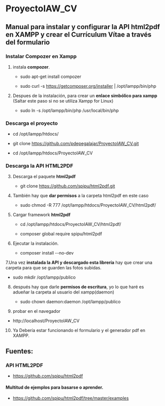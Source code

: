 # ProyectoIAW_CV
## Manual para instalar y configurar la API html2pdf en XAMPP y crear el Currículum Vítae a través del formulario

### Instalar Compozer en Xampp

1. instala **compozer**.

      - sudo apt-get install compozer 

      - sudo curl -s https://getcomposer.org/installer | /opt/lampp/bin/php

2. Despues  de la instalación, para crear un **enlace simbólico para xampp** (Saltar este paso si no se utiliza Xampp for Linux)

      - sudo ln -s /opt/lampp/bin/php /usr/local/bin/php

### Descarga el proyecto

  - cd /opt/lampp/htdocs/
      
  - git clone https://github.com/pdepegalajar/ProyectoIAW_CV.git

  - cd /opt/lampp/htdocs/ProyectoIAW_CV


### Descarga la API HTML2PDF

3. Descarga el paquete **html2pdf**

      - git clone https://github.com/spipu/html2pdf.git

4. También hay que **dar permisos** a la carpeta html2pdf en este caso

      - sudo chmod -R 777 /opt/lampp/htdocs/ProyectoIAW_CV/html2pdf/

5. Cargar framework **html2pdf**

      - cd /opt/lampp/htdocs/ProyectoIAW_CV/html2pdf/

      - composer global require spipu/html2pdf

6. Ejecutar la instalación.

      - composer install --no-dev

7.Una vez **instalada la API y descargado esta librería** hay que crear una carpeta para que se guarden las fotos subidas.

   - sudo mkdir /opt/lampp/publico

8. después hay que darle **permisos de escritura**, yo lo que haré es adueñar la carpeta al usuario del xampp(daemon)

      - sudo chown daemon:daemon /opt/lampp/publico

9. probar en el navegador

  - http://localhost/ProyectoIAW_CV

10. Ya Debería estar funcionando el formulario y el generador pdf en XAMPP.

## Fuentes:

### API HTML2PDF

- https://github.com/spipu/html2pdf

#### Multitud de ejemplos para basarse o aprender.

- https://github.com/spipu/html2pdf/tree/master/examples
